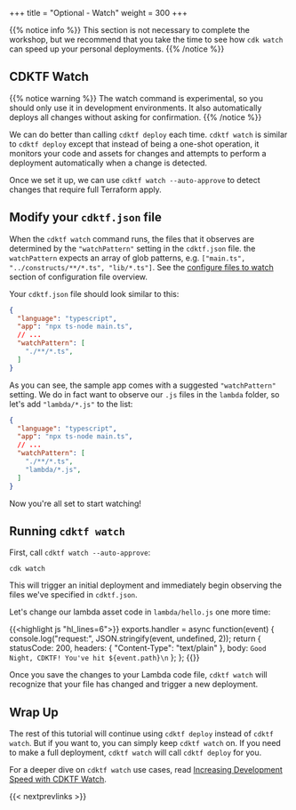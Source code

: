 +++
title = "Optional - Watch"
weight = 300
+++

{{% notice info %}} This section is not necessary to complete the workshop, but we
recommend that you take the time to see how `cdk watch` can speed up your personal deployments.
{{% /notice %}}

<!--
## Faster personal deployments

{{% notice info %}} This section is not necessary to complete the workshop, but we
recommend that you take the time to see how `cdk deploy --hotswap` and `cdk watch`
can speed up your personal deployments.
{{% /notice %}}

It's great that we have a working lambda! But what if we want to tweak the lambda
code to get it just right? Let's say that we have now decided that we want our
lambda function to respond with `"Good Morning, CDKTF!"` instead of `"Hello, CDKTF"`.

So far, it seems like the only tool we have at our disposal to update our stack is
`cdktf deploy`. But `cdktf deploy` takes time; it has to deploy your CloudFormation
stack and upload the `lambda` directory from your disk to the bootstrap bucket. If
we're just changing our lambda code, we don't actually need to update the
CloudFormation stack, so that part of `cdktf deploy` is wasted effort.

We really only need to update our lambda code. It would be great if we had
some other mechanism for doing only that...

## Timing `cdktf deploy`

First, let's time how long it takes to run `cdktf deploy`. It will help us baseline how
long a full CloudFormation deployment takes. To do this, we are going to change the code
inside `lambda/hello.js`:

{{<highlight js "hl_lines=6">}}
exports.handler = async function(event) {
  console.log("request:", JSON.stringify(event, undefined, 2));
  return {
    statusCode: 200,
    headers: { "Content-Type": "text/plain" },
    body: `Good Morning, CDK! You've hit ${event.path}\n`
  };
};
{{</highlight>}}

Then, we can run `cdk deploy`:

```
cdktf deploy
```

The output will look something like this:

```
✨  Synthesis time: 6s

CdktfWorkshopStack: deploying...
CdktfWorkshopStack: creating CloudFormation changeset...



 ✅  CdktfWorkshopStack

✨  Deployment time: 66.82s

Stack ARN:
arn:aws:cloudformation:REGION:ACCOUNT-ID:stack/CdkWorkshopStack/STACK-ID

✨  Total time: 72.82s
```

The exact time will vary but we should get a pretty good idea of how long a normal
deployment takes!

## Hotswap deployments

{{% notice info %}} This command deliberately introduces drift in CloudFormation
stacks in order to speed up deployments. For this reason, only use it for
development purposes. Never use hotswap for your production deployments!
{{% /notice %}}

We can speed up that deployment time with `cdktf deploy --hotswap`, which will
assess whether a hotswap deployment can be performed instead of a CloudFormation
deployment. If possible, the CDKTF CLI will use AWS service APIs to directly make
the changes; otherwise it will fall back to performing a full CloudFormation
deployment.

Here, we will use `cdktf deploy --hotswap` to deploy a hotswappable change to your
AWS Lambda asset code.

## Timing `cdktf deploy --hotswap`

Let's change the lambda code in `lambda/hello.js` another time:

{{<highlight js "hl_lines=6">}}
exports.handler = async function(event) {
  console.log("request:", JSON.stringify(event, undefined, 2));
  return {
    statusCode: 200,
    headers: { "Content-Type": "text/plain" },
    body: `Good Afternoon, CDKTF! You've hit ${event.path}\n`
  };
};
{{</highlight>}}

Now, let's run `cdktf deploy --hotswap`:

```
cdktf deploy --hotswap
```

The output will look something like this:

```
✨  Synthesis time: 6.44s

⚠️ The --hotswap flag deliberately introduces CloudFormation drift to speed up deployments
⚠️ It should only be used for development - never use it for your production Stacks!

CdkWorkshopStack: deploying...
✨ hotswapping resources:
   ✨ Lambda Function 'CdkWorkshopStack-HelloHandler2E4FBA4D-tEZTcXqG8YYe'
✨ Lambda Function 'CdkWorkshopStack-HelloHandler2E4FBA4D-tEZTcXqG8YYe' hotswapped!

 ✅  CdktfWorkshopStack

✨  Deployment time: 3.07s

Stack ARN:
arn:aws:cloudformation:REGION:ACCOUNT-ID:stack/CdkWorkshopStack/STACK-ID

✨  Total time: 9.51s
```

Wow, deploying a hotswapped change took 3 seconds, while a full deployment took 67 seconds!
But take a look and read the warning message thoroughly - it's important!

```
⚠️ The --hotswap flag deliberately introduces CloudFormation drift to speed up deployments
⚠️ It should only be used for development - never use it for your production Stacks!
```

## Did the code actually change?

Wow that was fast. Did the code actually change? Let's go to the AWS Lambda Console and
double check!

1. Open the [AWS Lambda
   Console](https://console.aws.amazon.com/lambda/home#/functions) (make sure
   you are in the correct region).

    You should see our function:

    ![](./lambda-1.png)

2. Click on the function name to go to the console.

3. The code should be loaded onto the screen. Did your change show up?

    ![](./lambda-5.png)
-->

## CDKTF Watch

{{% notice warning %}} The watch command is experimental, so you should only use it in development environments. It also automatically deploys all changes without asking for confirmation.
{{% /notice %}}

<!-- We can do better than calling `cdktf deploy` or `cdktf deploy --hotswap` each time. -->
We can do better than calling `cdktf deploy` each time.
`cdktf watch` is similar to `cdktf deploy` except that instead of being a one-shot
operation, it monitors your code and assets for changes and attempts to perform a
deployment automatically when a change is detected.
<!-- By default, `cdktf watch` will
use the `--hotswap` flag, which inspects the changes and determines if those
changes can be hotswapped. Calling `cdktf watch --no-hotswap` will disable the
hotswap behavior. -->

Once we set it up, we can use `cdktf watch --auto-approve` to detect changes that require
full Terraform apply.

## Modify your `cdktf.json` file

When the `cdktf watch` command runs, the files that it observes are determined by the
`"watchPattern"` setting in the `cdktf.json` file. the `watchPattern` expects an array
of glob patterns, e.g. `["main.ts", "../constructs/**/*.ts", "lib/*.ts"]`. See the [configure files to watch](https://developer.hashicorp.com/terraform/cdktf/create-and-deploy/configuration-file#configure-files-to-watch) section of configuration file overview.

Your `cdktf.json` file should look similar to this:

```json
{
  "language": "typescript",
  "app": "npx ts-node main.ts",
  // ...
  "watchPattern": [
    "./**/*.ts",
  ]
}
```

As you can see, the sample app comes with a suggested `"watchPattern"` setting. We do in
fact want to observe our `.js` files in the `lambda` folder, so let's add
`"lambda/*.js"` to the list:

```json
{
  "language": "typescript",
  "app": "npx ts-node main.ts",
  // ...
  "watchPattern": [
    "./**/*.ts",
    "lambda/*.js",
  ]
}
```

Now you're all set to start watching!

## Running `cdktf watch`

First, call `cdktf watch --auto-approve`:

```
cdk watch
```

This will trigger an initial deployment and immediately begin observing the files
we've specified in `cdktf.json`.

Let's change our lambda asset code in `lambda/hello.js` one more time:

{{<highlight js "hl_lines=6">}}
exports.handler = async function(event) {
  console.log("request:", JSON.stringify(event, undefined, 2));
  return {
    statusCode: 200,
    headers: { "Content-Type": "text/plain" },
    body: `Good Night, CDKTF! You've hit ${event.path}\n`
  };
};
{{</highlight>}}

Once you save the changes to your Lambda code file, `cdktf watch` will recognize that
your file has changed and trigger a new deployment.

<!-- In this case, it will recognize
that we can hotswap the lambda asset code, so it will bypass a CloudFormation
deployment and deploy directly to the Lambda service instead.

How fast did deployment take?

```
Detected change to 'lambda/hello.js' (type: change). Triggering 'cdk deploy'

✨  Synthesis time: 5.57s

⚠️ The --hotswap flag deliberately introduces CloudFormation drift to speed up deployments
⚠️ It should only be used for development - never use it for your production Stacks!

CdkWorkshopStack: deploying...
✨ hotswapping resources:
   ✨ Lambda Function 'CdkWorkshopStack-HelloHandler2E4FBA4D-tEZTcXqG8YYe'
✨ Lambda Function 'CdkWorkshopStack-HelloHandler2E4FBA4D-tEZTcXqG8YYe' hotswapped!

 ✅  CdktfWorkshopStack

✨  Deployment time: 2.54s

Stack ARN:
arn:aws:cloudformation:REGION:ACCOUNT-ID:stack/CdkWorkshopStack/STACK-ID

✨  Total time: 8.11s
```
 -->

## Wrap Up

The rest of this tutorial will continue using `cdktf deploy` instead of `cdktf watch`.
But if you want to, you can simply keep `cdktf watch` on. If you need to make a full
deployment, `cdktf watch` will call `cdktf deploy` for you.

For a deeper dive on `cdktf watch` use cases, read
[Increasing Development Speed with CDKTF Watch](https://developer.hashicorp.com/terraform/cdktf/cli-reference/commands#watch).

{{< nextprevlinks >}}